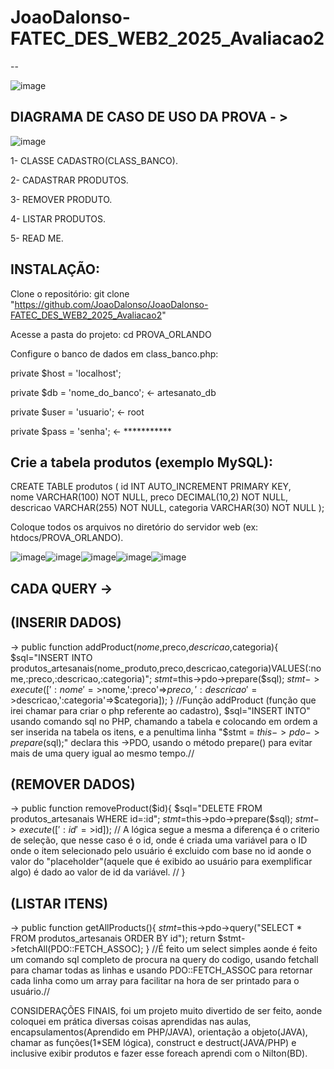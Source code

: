    
# JoaoDalonso-FATEC_DES_WEB2_2025_Avaliacao2
--

![image](https://github.com/user-attachments/assets/35d91f42-0648-4305-938e-e8ae72d39eed)  

DIAGRAMA DE CASO DE USO DA PROVA - >
--




 ![image](https://github.com/user-attachments/assets/d3725470-1b31-40ee-aecb-f16d999c9f55)








1- CLASSE CADASTRO(CLASS_BANCO).  

2- CADASTRAR PRODUTOS.

3- REMOVER PRODUTO.

4- LISTAR PRODUTOS.

5- READ ME.                                                                                                                                                     

                                                                                                                                                       
                                                                                                      
INSTALAÇÃO:
--

Clone o repositório:
git clone "https://github.com/JoaoDalonso/JoaoDalonso-FATEC_DES_WEB2_2025_Avaliacao2"


Acesse a pasta do projeto:
cd PROVA_ORLANDO

Configure o banco de dados em class_banco.php:

private $host = 'localhost';

private $db   = 'nome_do_banco'; <- artesanato_db

private $user = 'usuario'; <- root

private $pass = 'senha'; <- ***********



Crie a tabela produtos (exemplo MySQL):
--

CREATE TABLE produtos (
  id INT AUTO_INCREMENT PRIMARY KEY,                                                                                                                       
  nome VARCHAR(100) NOT NULL,
  preco DECIMAL(10,2) NOT NULL,
  descricao VARCHAR(255) NOT NULL,
  categoria VARCHAR(30) NOT NULL
);
                                                                     

Coloque todos os arquivos no diretório do servidor web (ex: htdocs/PROVA_ORLANDO).

![image](https://github.com/user-attachments/assets/206b46db-ccf3-4b2f-b76e-4b3628b85e8a)![image](https://github.com/user-attachments/assets/122be105-b2ad-4eae-8862-77ff1abe05c9)![image](https://github.com/user-attachments/assets/e70f8030-8605-4a8c-be1a-f89a664e955f)![image](https://github.com/user-attachments/assets/931575ac-4dd6-4c5e-a56b-aa8ee2110437)![image](https://github.com/user-attachments/assets/abe2dcfa-8277-451b-8014-fe7ed49b1327)

CADA QUERY ->
--

(INSERIR DADOS)
--

-> public function addProduct($nome,$preco,$descricao,$categoria){
        $sql="INSERT INTO produtos_artesanais(nome_produto,preco,descricao,categoria)VALUES(:nome,:preco,:descricao,:categoria)";
        $stmt=$this->pdo->prepare($sql);
        $stmt->execute([':nome'=>$nome,':preco'=>$preco,':descricao'=>$descricao,':categoria'=>$categoria]);
    } //Função addProduct (função que irei chamar para criar o php referente ao cadastro), $sql="INSERT INTO" usando comando sql no PHP, chamando a tabela e colocando em ordem a ser inserida na tabela os itens, e a penultima linha "$stmt = $this->pdo->prepare($sql);" declara this ->PDO, usando o método prepare() para evitar mais de uma query igual ao mesmo tempo.//

(REMOVER DADOS)
--

->  public function removeProduct($id){
        $sql="DELETE FROM produtos_artesanais WHERE id=:id";
        $stmt=$this->pdo->prepare($sql);
        $stmt->execute([':id'=>$id]);      // A lógica segue a mesma a diferença é o criterio de seleção, que nesse caso é o id, onde é criada uma variável para o ID onde o item selecionado pelo usuário é excluido com base no id aonde o valor do "placeholder"(aquele que é exibido ao usuário para exemplificar algo) é dado ao valor de id da variável. //
    }

(LISTAR ITENS)
--

-> public function getAllProducts(){
        $stmt=$this->pdo->query("SELECT * FROM produtos_artesanais ORDER BY id");
        return $stmt->fetchAll(PDO::FETCH_ASSOC);
    }  //É feito um select simples aonde é feito um comando sql completo de procura na query do codigo, usando fetchall para chamar todas as linhas e usando PDO::FETCH_ASSOC para retornar cada linha como um array para facilitar na hora de ser printado para o usuário.//



CONSIDERAÇÕES FINAIS, foi um projeto muito divertido de ser feito, aonde coloquei em prática diversas coisas aprendidas nas aulas, encapsulamentos(Aprendido em PHP/JAVA), orientação a objeto(JAVA), chamar as funções(1*SEM lógica), construct e destruct(JAVA/PHP) e inclusive exibir produtos e fazer esse foreach aprendi com o Nilton(BD).















    
    


